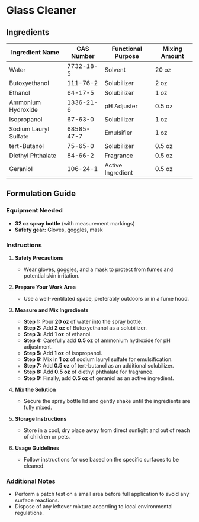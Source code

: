 # Glass Cleaner

## Ingredients

| Ingredient Name       | CAS Number | Functional Purpose | Mixing Amount |
| --------------------- | ---------- | ------------------ | ------------- |
| Water                 | 7732-18-5  | Solvent            | 20 oz         |
| Butoxyethanol         | 111-76-2   | Solubilizer        | 2 oz          |
| Ethanol               | 64-17-5    | Solubilizer        | 1 oz          |
| Ammonium Hydroxide    | 1336-21-6  | pH Adjuster        | 0.5 oz        |
| Isopropanol           | 67-63-0    | Solubilizer        | 1 oz          |
| Sodium Lauryl Sulfate | 68585-47-7 | Emulsifier         | 1 oz          |
| tert-Butanol          | 75-65-0    | Solubilizer        | 0.5 oz        |
| Diethyl Phthalate     | 84-66-2    | Fragrance          | 0.5 oz        |
| Geraniol              | 106-24-1   | Active Ingredient  | 0.5 oz        |

## Formulation Guide

### Equipment Needed

- **32 oz spray bottle** (with measurement markings)
- **Safety gear:** Gloves, goggles, mask

### Instructions

1. **Safety Precautions**

   - Wear gloves, goggles, and a mask to protect from fumes and potential skin irritation.

2. **Prepare Your Work Area**

   - Use a well-ventilated space, preferably outdoors or in a fume hood.

3. **Measure and Mix Ingredients**

   - **Step 1:** Pour **20 oz** of water into the spray bottle.
   - **Step 2:** Add **2 oz** of Butoxyethanol as a solubilizer.
   - **Step 3:** Add **1 oz** of ethanol.
   - **Step 4:** Carefully add **0.5 oz** of ammonium hydroxide for pH adjustment.
   - **Step 5:** Add **1 oz** of isopropanol.
   - **Step 6:** Mix in **1 oz** of sodium lauryl sulfate for emulsification.
   - **Step 7:** Add **0.5 oz** of tert-butanol as an additional solubilizer.
   - **Step 8:** Add **0.5 oz** of diethyl phthalate for fragrance.
   - **Step 9:** Finally, add **0.5 oz** of geraniol as an active ingredient.

4. **Mix the Solution**

   - Secure the spray bottle lid and gently shake until the ingredients are fully mixed.

5. **Storage Instructions**

   - Store in a cool, dry place away from direct sunlight and out of reach of children or pets.

6. **Usage Guidelines**
   - Follow instructions for use based on the specific surfaces to be cleaned.

### Additional Notes

- Perform a patch test on a small area before full application to avoid any surface reactions.
- Dispose of any leftover mixture according to local environmental regulations.
